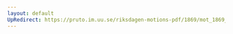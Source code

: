 ```yaml
---
layout: default
UpRedirect: https://pruto.im.uu.se/riksdagen-motions-pdf/1869/mot_1869__ak__123.pdf
---
```

